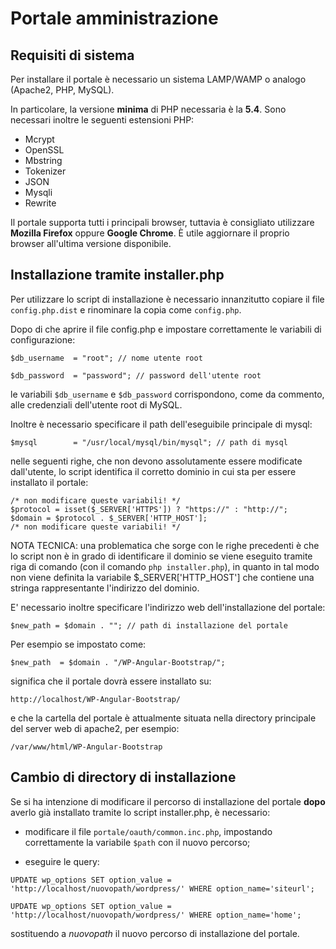 Portale amministrazione
====================

## Requisiti di sistema

Per installare il portale è necessario un sistema LAMP/WAMP o analogo (Apache2, PHP, MySQL).

In particolare, la versione **minima** di PHP necessaria è la **5.4**. Sono necessari inoltre le seguenti estensioni PHP:

- Mcrypt
- OpenSSL
- Mbstring
- Tokenizer
- JSON
- Mysqli
- Rewrite

Il portale supporta tutti i principali browser, tuttavia è consigliato utilizzare **Mozilla Firefox** oppure **Google Chrome**. È utile aggiornare il proprio browser all'ultima versione disponibile.

## Installazione tramite installer.php

Per utilizzare lo script di installazione è necessario innanzitutto copiare il file ```config.php.dist``` e rinominare la copia come ```config.php```.

Dopo di che aprire il file config.php e impostare correttamente le variabili di configurazione:

```
$db_username  = "root"; // nome utente root
```
```
$db_password  = "password"; // password dell'utente root
```

le variabili ```$db_username``` e ```$db_password``` corrispondono, come da commento, alle credenziali dell'utente root di MySQL.

Inoltre è necessario specificare il path dell'eseguibile principale di mysql:

```
$mysql        = "/usr/local/mysql/bin/mysql"; // path di mysql
```

nelle seguenti righe, che non devono assolutamente essere modificate dall'utente, lo script identifica il corretto dominio in cui sta per essere installato il portale:

```
/* non modificare queste variabili! */
$protocol = isset($_SERVER['HTTPS']) ? "https://" : "http://";
$domain = $protocol . $_SERVER['HTTP_HOST'];
/* non modificare queste variabili! */
```

NOTA TECNICA: una problematica che sorge con le righe precedenti è che lo script non è in grado di identificare il dominio se viene eseguito tramite riga di comando (con il comando ```php installer.php```), in quanto in tal modo non viene definita la variabile $_SERVER['HTTP_HOST'] che contiene una stringa rappresentante l'indirizzo del dominio.

E' necessario inoltre specificare l'indirizzo web dell'installazione del portale:

```
$new_path = $domain . ""; // path di installazione del portale
```

Per esempio se impostato come:

```
$new_path  = $domain . "/WP-Angular-Bootstrap/";
```

significa che  il portale dovrà essere installato su:

```
http://localhost/WP-Angular-Bootstrap/
```

e che la cartella del portale è attualmente situata nella directory principale del server web di apache2, per esempio:

```
/var/www/html/WP-Angular-Bootstrap
```

## Cambio di directory di installazione

Se si ha intenzione di modificare il percorso di installazione del portale **dopo** averlo già installato tramite lo script installer.php, è necessario:

- modificare il file ```portale/oauth/common.inc.php```, impostando correttamente la variabile ```$path``` con il nuovo percorso;

- eseguire le query:

```UPDATE wp_options SET option_value = 'http://localhost/nuovopath/wordpress/' WHERE option_name='siteurl';```

```UPDATE wp_options SET option_value = 'http://localhost/nuovopath/wordpress/' WHERE option_name='home';```

sostituendo a *nuovopath* il nuovo percorso di installazione del portale.
